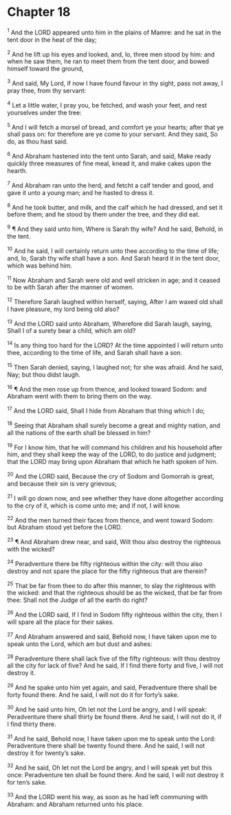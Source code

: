 # Chapter 18

<sup>1</sup> And the LORD appeared unto him in the plains of Mamre: and he sat in the tent door in the heat of the day; 

<sup>2</sup> And he lift up his eyes and looked, and, lo, three men stood by him: and when he saw them, he ran to meet them from the tent door, and bowed himself toward the ground, 

<sup>3</sup> And said, My Lord, if now I have found favour in thy sight, pass not away, I pray thee, from thy servant: 

<sup>4</sup> Let a little water, I pray you, be fetched, and wash your feet, and rest yourselves under the tree: 

<sup>5</sup> And I will fetch a morsel of bread, and comfort ye your hearts; after that ye shall pass on: for therefore are ye come to your servant. And they said, So do, as thou hast said. 

<sup>6</sup> And Abraham hastened into the tent unto Sarah, and said, Make ready quickly three measures of fine meal, knead it, and make cakes upon the hearth. 

<sup>7</sup> And Abraham ran unto the herd, and fetcht a calf tender and good, and gave it unto a young man; and he hasted to dress it. 

<sup>8</sup> And he took butter, and milk, and the calf which he had dressed, and set it before them; and he stood by them under the tree, and they did eat. 

<sup>9</sup> ¶ And they said unto him, Where is Sarah thy wife? And he said, Behold, in the tent. 

<sup>10</sup> And he said, I will certainly return unto thee according to the time of life; and, lo, Sarah thy wife shall have a son. And Sarah heard it in the tent door, which was behind him. 

<sup>11</sup> Now Abraham and Sarah were old and well stricken in age; and it ceased to be with Sarah after the manner of women. 

<sup>12</sup> Therefore Sarah laughed within herself, saying, After I am waxed old shall I have pleasure, my lord being old also? 

<sup>13</sup> And the LORD said unto Abraham, Wherefore did Sarah laugh, saying, Shall I of a surety bear a child, which am old? 

<sup>14</sup> Is any thing too hard for the LORD? At the time appointed I will return unto thee, according to the time of life, and Sarah shall have a son. 

<sup>15</sup> Then Sarah denied, saying, I laughed not; for she was afraid. And he said, Nay; but thou didst laugh. 

<sup>16</sup> ¶ And the men rose up from thence, and looked toward Sodom: and Abraham went with them to bring them on the way. 

<sup>17</sup> And the LORD said, Shall I hide from Abraham that thing which I do; 

<sup>18</sup> Seeing that Abraham shall surely become a great and mighty nation, and all the nations of the earth shall be blessed in him? 

<sup>19</sup> For I know him, that he will command his children and his household after him, and they shall keep the way of the LORD, to do justice and judgment; that the LORD may bring upon Abraham that which he hath spoken of him. 

<sup>20</sup> And the LORD said, Because the cry of Sodom and Gomorrah is great, and because their sin is very grievous; 

<sup>21</sup> I will go down now, and see whether they have done altogether according to the cry of it, which is come unto me; and if not, I will know. 

<sup>22</sup> And the men turned their faces from thence, and went toward Sodom: but Abraham stood yet before the LORD. 

<sup>23</sup> ¶ And Abraham drew near, and said, Wilt thou also destroy the righteous with the wicked? 

<sup>24</sup> Peradventure there be fifty righteous within the city: wilt thou also destroy and not spare the place for the fifty righteous that are therein? 

<sup>25</sup> That be far from thee to do after this manner, to slay the righteous with the wicked: and that the righteous should be as the wicked, that be far from thee: Shall not the Judge of all the earth do right? 

<sup>26</sup> And the LORD said, If I find in Sodom fifty righteous within the city, then I will spare all the place for their sakes. 

<sup>27</sup> And Abraham answered and said, Behold now, I have taken upon me to speak unto the Lord, which am but dust and ashes: 

<sup>28</sup> Peradventure there shall lack five of the fifty righteous: wilt thou destroy all the city for lack of five? And he said, If I find there forty and five, I will not destroy it. 

<sup>29</sup> And he spake unto him yet again, and said, Peradventure there shall be forty found there. And he said, I will not do it for forty’s sake. 

<sup>30</sup> And he said unto him, Oh let not the Lord be angry, and I will speak: Peradventure there shall thirty be found there. And he said, I will not do it, if I find thirty there. 

<sup>31</sup> And he said, Behold now, I have taken upon me to speak unto the Lord: Peradventure there shall be twenty found there. And he said, I will not destroy it for twenty’s sake. 

<sup>32</sup> And he said, Oh let not the Lord be angry, and I will speak yet but this once: Peradventure ten shall be found there. And he said, I will not destroy it for ten’s sake. 

<sup>33</sup> And the LORD went his way, as soon as he had left communing with Abraham: and Abraham returned unto his place. 


